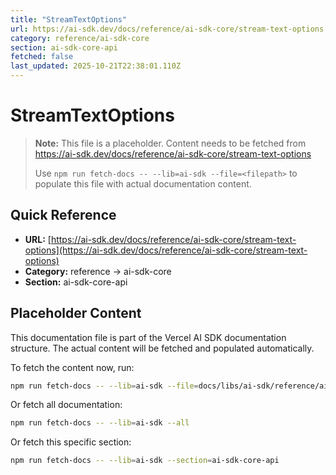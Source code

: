 ```yaml
---
title: "StreamTextOptions"
url: https://ai-sdk.dev/docs/reference/ai-sdk-core/stream-text-options
category: reference/ai-sdk-core
section: ai-sdk-core-api
fetched: false
last_updated: 2025-10-21T22:38:01.110Z
---
```


# StreamTextOptions

> **Note:** This file is a placeholder. Content needs to be fetched from https://ai-sdk.dev/docs/reference/ai-sdk-core/stream-text-options
>
> Use `npm run fetch-docs -- --lib=ai-sdk --file=<filepath>` to populate this file with actual documentation content.

## Quick Reference

- **URL:** [https://ai-sdk.dev/docs/reference/ai-sdk-core/stream-text-options](https://ai-sdk.dev/docs/reference/ai-sdk-core/stream-text-options)
- **Category:** reference → ai-sdk-core
- **Section:** ai-sdk-core-api

## Placeholder Content

This documentation file is part of the Vercel AI SDK documentation structure.
The actual content will be fetched and populated automatically.

To fetch the content now, run:

```bash
npm run fetch-docs -- --lib=ai-sdk --file=docs/libs/ai-sdk/reference/ai-sdk-core/stream-text-options.md
```

Or fetch all documentation:

```bash
npm run fetch-docs -- --lib=ai-sdk --all
```

Or fetch this specific section:

```bash
npm run fetch-docs -- --lib=ai-sdk --section=ai-sdk-core-api
```
